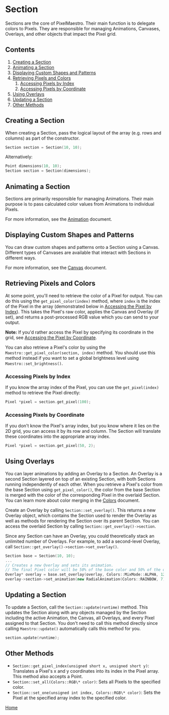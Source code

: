 # Section
Sections are the core of PixelMaestro. Their main function is to delegate colors to Pixels. They are responsible for managing Animations, Canvases, Overlays, and other objects that impact the Pixel grid.

## Contents
1. [Creating a Section](#creating-a-section)
2. [Animating a Section](#animating-a-section)
3. [Displaying Custom Shapes and Patterns](#displaying-custom-shapes-and-patterns)
4. [Retrieving Pixels and Colors](#retrieving-pixels-and-colors)
	1. [Accessing Pixels by Index](#accessing-pixels-by-index)
	2. [Accessing Pixels by Coordinate](#accessing-pixels-by-coordinate)
5. [Using Overlays](#using-overlays)
6. [Updating a Section](#updating-a-section)
7. [Other Methods](#other-methods)

## Creating a Section
When creating a Section, pass the logical layout of the array (e.g. rows and columns) as part of the constructor.

```c++
Section section = Section(10, 10);
```
Alternatively:
```c++
Point dimensions(10, 10);
Section section = Section(dimensions);
```

## Animating a Section
Sections are primarily responsible for managing Animations. Their main purpose is to pass calculated color values from Animations to individual Pixels.

For more information, see the [Animation](animation.md) document.

## Displaying Custom Shapes and Patterns
You can draw custom shapes and patterns onto a Section using a Canvas. Different types of Canvases are available that interact with Sections in different ways.

For more information, see the [Canvas](canvas.md) document.

## Retrieving Pixels and Colors
At some point, you'll need to retrieve the color of a Pixel for output. You can do this using the `get_pixel_color(index)` method, where `index` is the index of the Pixel in the array (demonstrated below in [Accessing the Pixel by Index](#accessing-the-pixel-by-index)). This takes the Pixel's raw color, applies the Canvas and Overlay (if set), and returns a post-processed RGB value which you can send to your output.

**Note:** If you'd rather access the Pixel by specifying its coordinate in the grid, see [Accessing the Pixel by Coordinate](#accessing-the-pixel-by-coordinate).

You can also retrieve a Pixel's color by using the `Maestro::get_pixel_color(section, index)` method. You should use this method instead if you want to set a global brightness level using `Maestro::set_brightness()`.

### Accessing Pixels by Index
If you know the array index of the Pixel, you can use the `get_pixel(index)` method to retrieve the Pixel directly:
```c++
Pixel *pixel = section.get_pixel(100);
```

### Accessing Pixels by Coordinate
If you don't know the Pixel's array index, but you know where it lies on the 2D grid, you can access it by its row and column. The Section will translate these coordinates into the appropriate array index.
```c++
Pixel *pixel = section.get_pixel(50, 2);
```

## Using Overlays
You can layer animations by adding an Overlay to a Section. An Overlay is a second Section layered on top of an existing Section, with both Sections running independently of each other. When you retrieve a Pixel's color from the base Section using `get_pixel_color()`, the color from the base Section is merged with the color of the corresponding Pixel in the overlaid Section. You can learn more about color merging in the [Colors](colors.md) document.

Create an Overlay by calling `Section::set_overlay()`. This returns a new Overlay object, which contains the Section used to render the Overlay as well as methods for rendering the Section over its parent Section. You can access the overlaid Section by calling `Section::get_overlay()->section`.

Since any Section can have an Overlay, you could theoretically stack an unlimited number of Overlays. For example, to add a second-level Overlay, call `Section::get_overlay()->section->set_overlay()`.

```c++
Section base = Section(10, 10);
...
// Creates a new Overlay and sets its animation.
// The final Pixel color will be 50% of the base color and 50% of the overlaid color.
Overlay* overlay = base.set_overlay(overlay, Colors::MixMode::ALPHA, 127);
overlay->section->set_animation(new RadialAnimation(Colors::RAINBOW, 7));
```

## Updating a Section
To update a Section, call the `Section::update(runtime)` method. This updates the Section along with any objects managed by the Section including the active Animation, the Canvas, all Overlays, and every Pixel assigned to that Section. You don't need to call this method directly since calling `Maestro::update()` automatically calls this method for you.

```c++
section.update(runtime);
```

## Other Methods
* `Section::get_pixel_index(unsigned short x, unsigned short y)`: Translates a Pixel's x and y coordinates into its index in the Pixel array. This method also accepts a Point.
* `Section::set_all(Colors::RGB\* color)`: Sets all Pixels to the specified color.
* `Section::set_one(unsigned int index, Colors::RGB\* color)`: Sets the Pixel at the specified array index to the specified color.

[Home](README.md)
